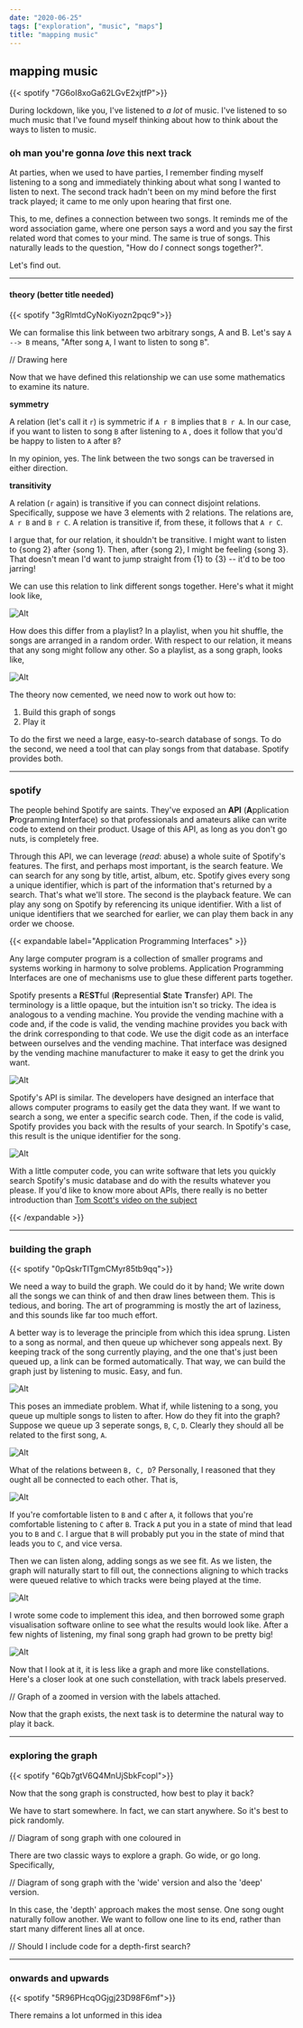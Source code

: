 ```yaml
---
date: "2020-06-25"
tags: ["exploration", "music", "maps"]
title: "mapping music"
---
```


## mapping music
{{< spotify "7G6oI8xoGa62LGvE2xjtfP">}}

During lockdown, like you, I've listened to *a lot* of music. I've listened to so much music that I've found myself thinking about how to think about the ways to listen to music. 

### oh man you're gonna *love* this next track 

At parties, when we used to have parties, I remember finding myself listening to a song and immediately thinking about what song I wanted to listen to next. The second track hadn't been on my mind before the first track played; it came to me only upon hearing that first one.

This, to me, defines a connection between two songs. It reminds me of the word association game, where one person says a word and you say the first related word that comes to your mind. The same is true of songs. This naturally leads to the question, "How do *I* connect songs together?".

Let's find out.

------

#### theory (better title needed)

{{< spotify "3gRlmtdCyNoKiyozn2pqc9">}}

We can formalise this link between two arbitrary songs, A and B. Let's say `A --> B` means, "After song `A`, I want to listen to song `B`". 

// Drawing here

Now that we have defined this relationship we can use some mathematics to examine its nature.



**symmetry**

A relation (let's call it `r`) is symmetric if `A r B` implies that `B r A`. In our case, if you want to listen to song `B` after listening to `A` , does it follow that you'd be happy to listen to `A` after `B`?

In my opinion, yes. The link between the two songs can be traversed in either direction.

**transitivity**

A relation (`r` again) is transitive if you can connect disjoint relations. Specifically, suppose we have 3 elements with 2 relations. The relations are, `A r B` and `B r C`. A relation is transitive if, from these, it follows that `A r C`.

I argue that, for our relation, it shouldn't be transitive. I might want to listen to {song 2} after {song 1}. Then, after {song 2}, I might be feeling {song 3}. That doesn't mean I'd want to jump straight from {1} to {3} -- it'd to be too jarring!



We can use this relation to link different songs together. Here's what it might look like, 

![Alt](/pictures/banger_graph.png "when i touch that track it turns into gold")

How does this differ from a playlist? In a playlist, when you hit shuffle, the songs are arranged in a random order. With respect to our relation, it means that any song might follow any other. So a playlist, as a song graph, looks like,

![Alt](/pictures/mesh_graph.png "all together, right now")

The theory now cemented, we need now to work out how to:

1. Build this graph of songs
2. Play it

To do the first we need a large, easy-to-search database of songs. To do the second, we need a tool that can play songs from that database. Spotify provides both.

------

###  spotify

The people behind Spotify are saints. They've exposed an **API** (**A**pplication **P**rogramming **I**nterface) so that professionals and amateurs alike can write code to extend on their product. Usage of this API, as long as you don't go nuts, is completely free.

Through this API, we can leverage (*read*: abuse) a whole suite of Spotify's features. The first, and perhaps most important, is the search feature. We can search for any song by title, artist, album, etc. Spotify gives every song a unique identifier, which is part of the information that's returned by a search. That's what we'll store. The second is the playback feature. We can play any song on Spotify by referencing its unique identifier. With a list of unique identifiers that we searched for earlier, we can play them back in any order we choose.

{{< expandable label="Application Programming Interfaces" >}}

Any large computer program is a collection of smaller programs and systems working in harmony to solve problems. Application Programming Interfaces are one of mechanisms use to glue these different parts together.

Spotify presents a **R**E**ST**ful (**R**epresential **S**tate **T**ransfer) API. The terminology is a little opaque, but the intuition isn't so tricky. The idea is analogous to a vending machine. You provide the vending machine with a code and, if the code is valid, the vending machine provides you back with the drink corresponding to that code. We use the digit code as an interface between ourselves and the vending machine. That interface was designed by the vending machine manufacturer to make it easy to get the drink you want.

![Alt](/pictures/vending_machine.png "thirsty work")

Spotify's API is similar. The developers have designed an interface that allows computer programs to easily get the data they want. If we want to search a song, we enter a specific search code. Then, if the code is valid, Spotify provides you back with the results of your search. In Spotify's case, this result is the unique identifier for the song. 

![Alt](/pictures/spotify_vending_machine.png "hello from the other side")

With a little computer code, you can write software that lets you quickly search Spotify's music database and do with the results whatever you please. If you'd like to know more about APIs, there really is no better introduction than [Tom Scott's video on the subject](https://www.youtube.com/watch?v=BxV14h0kFs0)

{{< /expandable >}}

------



### building the graph

{{< spotify "0pQskrTITgmCMyr85tb9qq">}}

We need a way to build the graph. We could do it by hand; We write down all the songs we can think of and then draw lines between them. This is tedious, and boring. The art of programming is mostly the art of laziness, and this sounds like far too much effort.

A better way is to leverage the principle from which this idea sprung. Listen to a song as normal, and then queue up whichever song appeals next. By keeping track of the song currently playing, and the one that's just been queued up, a link can be formed automatically. That way, we can build the graph just by listening to music. Easy, and fun.

![Alt](/pictures/listen_along.png)

This poses an immediate problem. What if, while listening to a song, you queue up multiple songs to listen to after. How do they fit into the graph? Suppose we queue up 3 seperate songs, `B`, `C`, `D`. Clearly they should all be related to the first song, `A`.

![Alt](/pictures/listen_along_multiple.png)

What of the relations between `B, C, D`? Personally, I reasoned that they ought all be connected to each other. That is,

![Alt](/pictures/listen_along_multiple_meshed.png)

If you're comfortable listen to `B` and `C` after `A`, it follows that you're comfortable listening to `C` after `B`. Track `A` put you in a state of mind that lead you to `B` and `C`. I argue that `B` will probably put you in the state of mind that leads you to `C`, and vice versa.

Then we can listen along, adding songs as we see fit. As we listen, the graph will naturally start to fill out, the connections aligning to which tracks were queued relative to which tracks were being played at the time.

![Alt](/pictures/listen_along_fleshing_out.png)

I wrote some code to implement this idea, and then borrowed some graph visualisation software online to see what the results would look like. After a few nights of listening, my final song graph had grown to be pretty big!

![Alt](/pictures/song_constellation.png "ground control to major song")

Now that I look at it, it is less like a graph and more like constellations. Here's a closer look at one such constellation, with track labels preserved.

// Graph of a zoomed in version with the labels attached.

Now that the graph exists, the next task is to determine the natural way to play it back.

------



### exploring the graph
{{< spotify "6Qb7gtV6Q4MnUjSbkFcopl">}}

Now that the song graph is constructed, how best to play it back?

We have to start somewhere. In fact, we can start anywhere. So it's best to pick randomly. 

// Diagram of song graph with one coloured in

There are two classic ways to explore a graph. Go wide, or go long. Specifically,

// Diagram of song graph with the 'wide' version and also the 'deep' version.

In this case, the 'depth' approach makes the most sense. One song ought naturally follow another. We want to follow one line to its end, rather than start many different lines all at once. 

// Should I include code for a depth-first search? 



------


### onwards and upwards
{{< spotify "5R96PHcqOGjgj23D98F6mf">}}

There remains a lot unformed in this idea